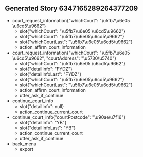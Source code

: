 ## Generated Story 6347165289264377209
* court_request_information{"whichCourt": "\u5fb7\u6e05 \u6cd5\u9662"}
    - slot{"whichCourt": "\u5fb7\u6e05 \u6cd5\u9662"}
    - slot{"whichCourt": "\u5fb7\u6e05\u6cd5\u9662"}
    - slot{"whichCourtLast": "\u5fb7\u6e05\u6cd5\u9662"}
    - action_affirm_court_information
* court_request_information{"whichCourt": "\u5fb7\u6e05 \u6cd5\u9662", "courtAddress": "\u5730\u5740"}
    - slot{"whichCourt": "\u5fb7\u6e05 \u6cd5\u9662"}
    - slot{"detailInfo": "FYDZ"}
    - slot{"detailInfoLast": "FYDZ"}
    - slot{"whichCourt": "\u5fb7\u6e05\u6cd5\u9662"}
    - slot{"whichCourtLast": "\u5fb7\u6e05\u6cd5\u9662"}
    - action_affirm_court_information
    - utter_ask_if_continue
* continue_court_info
    - slot{"detailInfo": null}
    - action_continue_current_court
* continue_court_info{"courtPostcode": "\u90ae\u7f16"}
    - slot{"detailInfo": "YB"}
    - slot{"detailInfoLast": "YB"}
    - action_continue_current_court
    - utter_ask_if_continue
* back_menu
    - export

